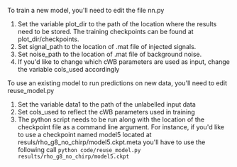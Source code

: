 To train a new model, you'll need to edit the file nn.py
1. Set the variable plot_dir to the path of the location where the results need to be stored. The training checkpoints can be found at plot_dir/checkpoints.
2. Set signal_path to the location of .mat file of injected signals.
3. Set noise_path to the location of .mat file of background noise.
4. If you'd like to change which cWB parameters are used as input, change the variable cols_used accordingly

To use an existing model to run predictions on new data, you'll need to edit reuse_model.py
1. Set the variable data1 to the path of the unlabelled input data
2. Set cols_used to reflect the cWB parameters used in training
3. The python script needs to be run along with the location of the checkpoint file as a command line argument. For instance, if you'd like to use a checkpoint named model5 located at resuls/rho_g8_no_chirp/model5.ckpt.meta you'll have to use the following call `python code/reuse_model.py results/rho_g8_no_chirp/model5.ckpt`
